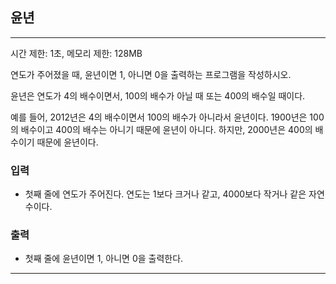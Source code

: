 ## 윤년

---

시간 제한: 1초, 메모리 제한: 128MB

연도가 주어졌을 때, 윤년이면 1, 아니면 0을 출력하는 프로그램을 작성하시오.

윤년은 연도가 4의 배수이면서, 100의 배수가 아닐 때 또는 400의 배수일 때이다.

예를 들어, 2012년은 4의 배수이면서 100의 배수가 아니라서 윤년이다. 
1900년은 100의 배수이고 400의 배수는 아니기 때문에 윤년이 아니다. 
하지만, 2000년은 400의 배수이기 때문에 윤년이다.

### 입력

- 첫째 줄에 연도가 주어진다. 연도는 1보다 크거나 같고, 4000보다 작거나 같은 자연수이다.

### 출력

- 첫째 줄에 윤년이면 1, 아니면 0을 출력한다.

---
